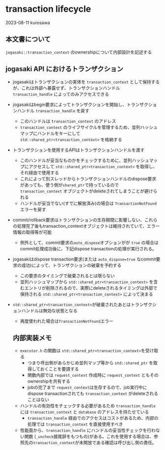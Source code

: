 # transaction lifecycle

2023-08-11 kurosawa

## 本文書について

`jogasaki::transaction_context` のownershipについて内部設計を記述する

## jogasaki API におけるトランザクション

- jogasakiはトランザクションの実体を `transaction_context` として保持するが、これは外部へ暴露せず、トランザクションハンドル `transaction_handle` によってのみアクセスできる
- jogasakiはbegin要求によってトランザクションを開始し、トランザクションハンドル `transaction_handle` を戻す
  - このハンドルは `transaction_context` のアドレス
  - `transaction_context` のライフサイクルを管理するため、並列ハッシュマップにハンドルをキーにして `std::shared_ptr<transaction_context>` を格納する

- トランザクションを使用するAPIはトランザクションハンドルを渡す
  - このハンドルが妥当なものかをチェックするために、並列ハッシュマップにアクセスして `std::shared_ptr<transaction_context>` を取得し、それ経由で使用する
  - これによって別スレッドからトランザクションハンドルのdispose要求があっても、使う側が`shared_ptr`で持っているので `transaction_context` オブジェクトがdeleteされてしまうことが避けられる
  - ハンドルが妥当でない(すでに解放済み)の場合は `TransactionNotFound` エラーを戻す

- commit/rollback要求はトランザクションの生存期間に影響しない、これらの処理完了後もtransaction_contextオブジェクトは維持されていて、エラー情報の取得等が可能
  - 例外として、commit要求の`auto_dispose`オプションがが `true` の場合はcommit処理成功後に、下記dispose transactionの処理が実行される。
- jogasakiはdispose transaction要求(または `auto_dispose=true` なcommit要求の成功)によって、トランザクションの破棄を予約する
  - この要求のタイミングで破棄されるとは限らない
  - 並列ハッシュマップから `std::shared_ptr<transaction_context>` を含むエントリが削除されるので、実際にdeleteされるタイミングは外部で保持される `std::shared_ptr<transaction_context>` によって決まる
- `std::shared_ptr<transaction_context>`が破棄されたあとはトランザクションハンドルは無効な状態となる
  - 再度使われた場合は`TransactionNotFound`エラー

  ## 内部実装メモ

  - `executor.h` の関数は `std::shared_ptr<transaction_context>`を受け取る
    - つまり呼出側があらかじめ並列マップ等から `std::shared_ptr` を取得しておくことを要請する
    - 関数内部では `request_context` 作成時に `request_context` ともそのownershipを共有する
    - jobの完了まで `request_context`は生存するので、job実行中にdispose transactionされても `transaction_context` がdeleteされることはない
  - ハンドルの有効性をチェックする必要があるため `transaction_handle` には `transaction_context` と `database` のアドレスを持たせている
    - `transaction_handle` 経由でのアクセスはコストがあるため、内部の処理では `transaction_context` を直接使用すべき
  - 性能面から、`transaction_handle` にハンドルの妥当性チェックを行わない関数 (`_uncheck`接尾辞をもつもの)がある。これを使用する場合は、参照先の`transaction_context`が未開放である確認は呼び出し側の責任。

